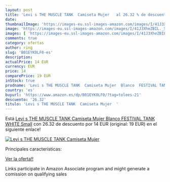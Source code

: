 ```yaml
---
layout: post
title: 'Levi s THE MUSCLE TANK  Camiseta Mujer   al 26.32 % de descuento'
date: 
thumbnailImage: 'https://images-eu.ssl-images-amazon.com/images/I/41J3XheZBIL._SL200_.jpg'
image: 'https://images-eu.ssl-images-amazon.com/images/I/41J3XheZBIL._SL200_.jpg'
images: [ 'https://images-eu.ssl-images-amazon.com/images/I/41J3XheZBIL._SL200_.jpg' ]
comments: true
category: ofertas
author: ring
slug: 'B01EYK0LF0-es'
description:
actualPrice: 14 EUR
currency: EUR
price: 14
comparePrice: 19 EUR
inStock: true
prodname: 'Levi s THE MUSCLE TANK  Camiseta Mujer  Blanco  FESTIVAL TANK WHITE   Small'
country: 'es'
buyurl: 'https://www.amazon.es/dp/B01EYK0LF0/?tag=tolees-21'
descuento: '26.32'
titulo: 'Levi s THE MUSCLE TANK  Camiseta Mujer  '
---
```


Está [Levi s THE MUSCLE TANK  Camiseta Mujer  Blanco  FESTIVAL TANK WHITE   Small](https://www.amazon.es/dp/B01EYK0LF0/?tag=tolees-21) con 26.32 de descuento por 14 EUR (original: 19 EUR) en el siguiente enlace!

[![Levi s THE MUSCLE TANK  Camiseta Mujer  ](https://images-eu.ssl-images-amazon.com/images/I/41J3XheZBIL._SL200_.jpg)](https://www.amazon.es/dp/B01EYK0LF0/?tag=tolees-21)

Principales características:


[Ver la oferta!!](https://www.amazon.es/dp/B01EYK0LF0/?tag=tolees-21)

Links participate in Amazon Associate program and might generate a comission on qualifying sales


